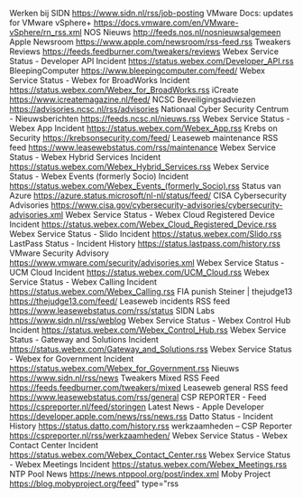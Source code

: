   Werken bij SIDN https://www.sidn.nl/rss/job-posting 
  VMware Docs: updates for VMware vSphere+ https://docs.vmware.com/en/VMware-vSphere/rn_rss.xml
  NOS Nieuws http://feeds.nos.nl/nosnieuwsalgemeen
  Apple Newsroom https://www.apple.com/newsroom/rss-feed.rss
  Tweakers Reviews https://feeds.feedburner.com/tweakers/reviews
  Webex Service Status - Developer API Incident https://status.webex.com/Developer_API.rss
  BleepingComputer https://www.bleepingcomputer.com/feed/
  Webex Service Status - Webex for BroadWorks Incident https://status.webex.com/Webex_for_BroadWorks.rss
  iCreate https://www.icreatemagazine.nl/feed/
  NCSC Beveiligingsadviezen https://advisories.ncsc.nl/rss/advisories
  Nationaal Cyber Security Centrum - Nieuwsberichten https://feeds.ncsc.nl/nieuws.rss
  Webex Service Status - Webex App Incident https://status.webex.com/Webex_App.rss
  Krebs on Security https://krebsonsecurity.com/feed/
  Leaseweb maintenance RSS feed https://www.leasewebstatus.com/rss/maintenance
  Webex Service Status - Webex Hybrid Services Incident https://status.webex.com/Webex_Hybrid_Services.rss
  Webex Service Status - Webex Events (formerly Socio) Incident https://status.webex.com/Webex_Events_(formerly_Socio).rss
  Status van Azure https://azure.status.microsoft/nl-nl/status/feed/
  CISA Cybersecurity Advisories https://www.cisa.gov/cybersecurity-advisories/cybersecurity-advisories.xml
  Webex Service Status - Webex Cloud Registered Device Incident https://status.webex.com/Webex_Cloud_Registered_Device.rss
  Webex Service Status - Slido Incident https://status.webex.com/Slido.rss
  LastPass Status - Incident History https://status.lastpass.com/history.rss
  VMware Security Advisory https://www.vmware.com/security/advisories.xml
  Webex Service Status - UCM Cloud Incident https://status.webex.com/UCM_Cloud.rss
  Webex Service Status - Webex Calling Incident https://status.webex.com/Webex_Calling.rss
  FIA punish Steiner | thejudge13 https://thejudge13.com/feed/
  Leaseweb incidents RSS feed https://www.leasewebstatus.com/rss/status
  SIDN Labs https://www.sidn.nl/rss/weblog
  Webex Service Status - Webex Control Hub Incident https://status.webex.com/Webex_Control_Hub.rss
  Webex Service Status - Gateway and Solutions Incident https://status.webex.com/Gateway_and_Solutions.rss
  Webex Service Status - Webex for Government Incident https://status.webex.com/Webex_for_Government.rss
  Nieuws https://www.sidn.nl/rss/news
  Tweakers Mixed RSS Feed https://feeds.feedburner.com/tweakers/mixed
  Leaseweb general RSS feed https://www.leasewebstatus.com/rss/general
  CSP REPORTER - Feed https://cspreporter.nl/feed/storingen
  Latest News - Apple Developer https://developer.apple.com/news/rss/news.rss
  Datto Status - Incident History https://status.datto.com/history.rss
  werkzaamheden – CSP Reporter https://cspreporter.nl/rss/werkzaamheden/
  Webex Service Status - Webex Contact Center Incident https://status.webex.com/Webex_Contact_Center.rss
  Webex Service Status - Webex Meetings Incident https://status.webex.com/Webex_Meetings.rss
  NTP Pool News https://news.ntppool.org/post/index.xml
  Moby Project https://blog.mobyproject.org/feed" type="rss

</body>
